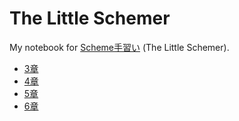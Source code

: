 # The Little Schemer

My notebook for [Scheme手習い](https://www.ohmsha.co.jp/book/9784274068263/) (The Little Schemer).

- [3章](chap03.md)
- [4章](chap04.md)
- [5章](chap05.md)
- [6章](chap06.md)
